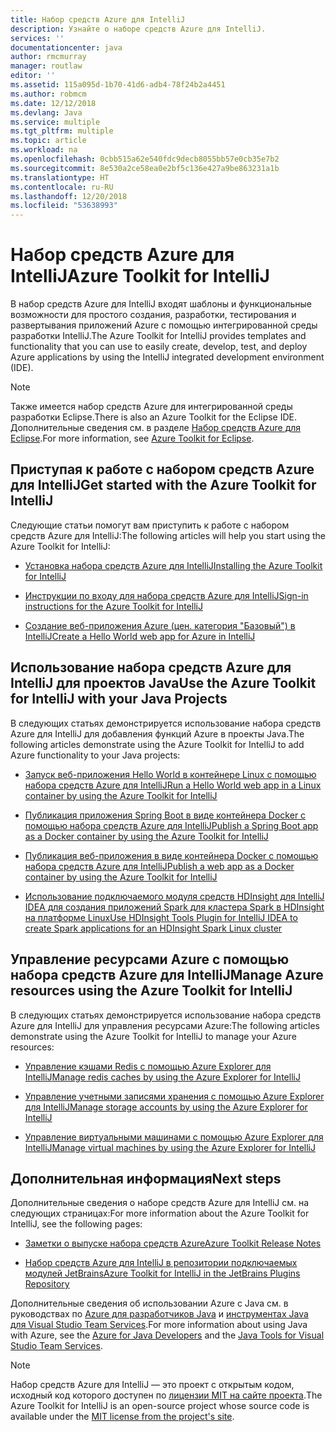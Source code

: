 ```yaml
---
title: Набор средств Azure для IntelliJ
description: Узнайте о наборе средств Azure для IntelliJ.
services: ''
documentationcenter: java
author: rmcmurray
manager: routlaw
editor: ''
ms.assetid: 115a095d-1b70-41d6-adb4-78f24b2a4451
ms.author: robmcm
ms.date: 12/12/2018
ms.devlang: Java
ms.service: multiple
ms.tgt_pltfrm: multiple
ms.topic: article
ms.workload: na
ms.openlocfilehash: 0cbb515a62e540fdc9decb8055bb57e0cb35e7b2
ms.sourcegitcommit: 8e530a2ce58ea0e2bf5c136e427a9be863231a1b
ms.translationtype: HT
ms.contentlocale: ru-RU
ms.lasthandoff: 12/20/2018
ms.locfileid: "53638993"
---
```

# <a name="azure-toolkit-for-intellij"></a><span data-ttu-id="a3676-103">Набор средств Azure для IntelliJ</span><span class="sxs-lookup"><span data-stu-id="a3676-103">Azure Toolkit for IntelliJ</span></span>
<span data-ttu-id="a3676-104">В набор средств Azure для IntelliJ входят шаблоны и функциональные возможности для простого создания, разработки, тестирования и развертывания приложений Azure с помощью интегрированной среды разработки IntelliJ.</span><span class="sxs-lookup"><span data-stu-id="a3676-104">The Azure Toolkit for IntelliJ provides templates and functionality that you can use to easily create, develop, test, and deploy Azure applications by using the IntelliJ integrated development environment (IDE).</span></span>

> [!NOTE]
> 
> <span data-ttu-id="a3676-105">Также имеется набор средств Azure для интегрированной среды разработки Eclipse.</span><span class="sxs-lookup"><span data-stu-id="a3676-105">There is also an Azure Toolkit for the Eclipse IDE.</span></span> <span data-ttu-id="a3676-106">Дополнительные сведения см. в разделе [Набор средств Azure для Eclipse](../eclipse/azure-toolkit-for-eclipse.md).</span><span class="sxs-lookup"><span data-stu-id="a3676-106">For more information, see [Azure Toolkit for Eclipse](../eclipse/azure-toolkit-for-eclipse.md).</span></span>
> 

## <a name="get-started-with-the-azure-toolkit-for-intellij"></a><span data-ttu-id="a3676-107">Приступая к работе с набором средств Azure для IntelliJ</span><span class="sxs-lookup"><span data-stu-id="a3676-107">Get started with the Azure Toolkit for IntelliJ</span></span>
<span data-ttu-id="a3676-108">Следующие статьи помогут вам приступить к работе с набором средств Azure для IntelliJ:</span><span class="sxs-lookup"><span data-stu-id="a3676-108">The following articles will help you start using the Azure Toolkit for IntelliJ:</span></span>

* [<span data-ttu-id="a3676-109">Установка набора средств Azure для IntelliJ</span><span class="sxs-lookup"><span data-stu-id="a3676-109">Installing the Azure Toolkit for IntelliJ</span></span>](azure-toolkit-for-intellij-installation.md)

* [<span data-ttu-id="a3676-110">Инструкции по входу для набора средств Azure для IntelliJ</span><span class="sxs-lookup"><span data-stu-id="a3676-110">Sign-in instructions for the Azure Toolkit for IntelliJ</span></span>](azure-toolkit-for-intellij-sign-in-instructions.md)

* [<span data-ttu-id="a3676-111">Создание веб-приложения Azure (цен. категория "Базовый") в IntelliJ</span><span class="sxs-lookup"><span data-stu-id="a3676-111">Create a Hello World web app for Azure in IntelliJ</span></span>](azure-toolkit-for-intellij-create-hello-world-web-app.md)

## <a name="use-the-azure-toolkit-for-intellij-with-your-java-projects"></a><span data-ttu-id="a3676-112">Использование набора средств Azure для IntelliJ для проектов Java</span><span class="sxs-lookup"><span data-stu-id="a3676-112">Use the Azure Toolkit for IntelliJ with your Java Projects</span></span>
<span data-ttu-id="a3676-113">В следующих статьях демонстрируется использование набора средств Azure для IntelliJ для добавления функций Azure в проекты Java.</span><span class="sxs-lookup"><span data-stu-id="a3676-113">The following articles demonstrate using the Azure Toolkit for IntelliJ to add Azure functionality to your Java projects:</span></span>

* [<span data-ttu-id="a3676-114">Запуск веб-приложения Hello World в контейнере Linux с помощью набора средств Azure для IntelliJ</span><span class="sxs-lookup"><span data-stu-id="a3676-114">Run a Hello World web app in a Linux container by using the Azure Toolkit for IntelliJ</span></span>](azure-toolkit-for-intellij-hello-world-web-app-linux.md)

* [<span data-ttu-id="a3676-115">Публикация приложения Spring Boot в виде контейнера Docker с помощью набора средств Azure для IntelliJ</span><span class="sxs-lookup"><span data-stu-id="a3676-115">Publish a Spring Boot app as a Docker container by using the Azure Toolkit for IntelliJ</span></span>](azure-toolkit-for-intellij-publish-spring-boot-docker-app.md)

* [<span data-ttu-id="a3676-116">Публикация веб-приложения в виде контейнера Docker с помощью набора средств Azure для IntelliJ</span><span class="sxs-lookup"><span data-stu-id="a3676-116">Publish a web app as a Docker container by using the Azure Toolkit for IntelliJ</span></span>](azure-toolkit-for-intellij-publish-as-docker-container.md)

* [<span data-ttu-id="a3676-117">Использование подключаемого модуля средств HDInsight для IntelliJ IDEA для создания приложений Spark для кластера Spark в HDInsight на платформе Linux</span><span class="sxs-lookup"><span data-stu-id="a3676-117">Use HDInsight Tools Plugin for IntelliJ IDEA to create Spark applications for an HDInsight Spark Linux cluster</span></span>](/azure/hdinsight/hdinsight-apache-spark-intellij-tool-plugin)

## <a name="manage-azure-resources-using-the-azure-toolkit-for-intellij"></a><span data-ttu-id="a3676-118">Управление ресурсами Azure с помощью набора средств Azure для IntelliJ</span><span class="sxs-lookup"><span data-stu-id="a3676-118">Manage Azure resources using the Azure Toolkit for IntelliJ</span></span>
<span data-ttu-id="a3676-119">В следующих статьях демонстрируется использование набора средств Azure для IntelliJ для управления ресурсами Azure:</span><span class="sxs-lookup"><span data-stu-id="a3676-119">The following articles demonstrate using the Azure Toolkit for IntelliJ to manage your Azure resources:</span></span>

* [<span data-ttu-id="a3676-120">Управление кэшами Redis с помощью Azure Explorer для IntelliJ</span><span class="sxs-lookup"><span data-stu-id="a3676-120">Manage redis caches by using the Azure Explorer for IntelliJ</span></span>](azure-toolkit-for-intellij-managing-redis-caches-using-azure-explorer.md)

* [<span data-ttu-id="a3676-121">Управление учетными записями хранения с помощью Azure Explorer для IntelliJ</span><span class="sxs-lookup"><span data-stu-id="a3676-121">Manage storage accounts by using the Azure Explorer for IntelliJ</span></span>](azure-toolkit-for-intellij-managing-virtual-machines-using-azure-explorer.md)

* [<span data-ttu-id="a3676-122">Управление виртуальными машинами с помощью Azure Explorer для IntelliJ</span><span class="sxs-lookup"><span data-stu-id="a3676-122">Manage virtual machines by using the Azure Explorer for IntelliJ</span></span>](azure-toolkit-for-intellij-managing-storage-accounts-using-azure-explorer.md)

## <a name="next-steps"></a><span data-ttu-id="a3676-123">Дополнительная информация</span><span class="sxs-lookup"><span data-stu-id="a3676-123">Next steps</span></span>

<span data-ttu-id="a3676-124">Дополнительные сведения о наборе средств Azure для IntelliJ см. на следующих страницах:</span><span class="sxs-lookup"><span data-stu-id="a3676-124">For more information about the Azure Toolkit for IntelliJ, see the following pages:</span></span>

* [<span data-ttu-id="a3676-125">Заметки о выпуске набора средств Azure</span><span class="sxs-lookup"><span data-stu-id="a3676-125">Azure Toolkit Release Notes</span></span>](https://github.com/Microsoft/azure-tools-for-java/releases)

* [<span data-ttu-id="a3676-126">Набор средств Azure для IntelliJ в репозитории подключаемых модулей JetBrains</span><span class="sxs-lookup"><span data-stu-id="a3676-126">Azure Toolkit for IntelliJ in the JetBrains Plugins Repository</span></span>](https://plugins.jetbrains.com/plugin/8053-azure-toolkit-for-intellij)

<span data-ttu-id="a3676-127">Дополнительные сведения об использовании Azure с Java см. в руководствах по [Azure для разработчиков Java](https://docs.microsoft.com/java/azure/) и [инструментах Java для Visual Studio Team Services](/azure/devops/java/).</span><span class="sxs-lookup"><span data-stu-id="a3676-127">For more information about using Java with Azure, see the [Azure for Java Developers](https://docs.microsoft.com/java/azure/) and the [Java Tools for Visual Studio Team Services](/azure/devops/java/).</span></span>

> [!NOTE]
> 
> <span data-ttu-id="a3676-128">Набор средств Azure для IntelliJ — это проект с открытым кодом, исходный код которого доступен по [лицензии MIT на сайте проекта](https://github.com/microsoft/azure-tools-for-java).</span><span class="sxs-lookup"><span data-stu-id="a3676-128">The Azure Toolkit for IntelliJ is an open-source project whose source code is available under the [MIT license from the project's site](https://github.com/microsoft/azure-tools-for-java).</span></span>
> 

<!-- [!INCLUDE [azure-toolkit-for-intellij-additional-resources](../includes/azure-toolkit-for-intellij-additional-resources.md)] -->

<!-- URL List -->

[Azure for Java Developers]: https://docs.microsoft.com/java/azure/

<!-- Temporarily Deprecated URLs -->

<!-- [Debug a Java Web App on Azure in IntelliJ]: ./app-service-web/app-service-web-debug-java-web-app-in-intellij.md -->
